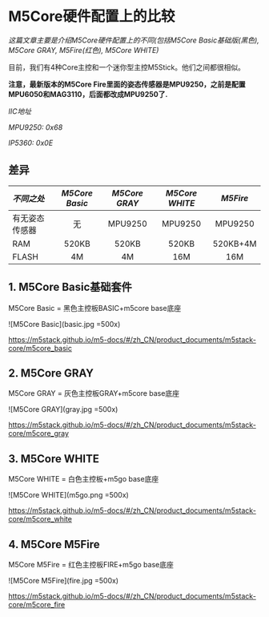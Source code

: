 # M5Core硬件配置上的比较

*这篇文章主要是介绍M5Core硬件配置上的不同(包括M5Core Basic基础版(黑色), M5Core GRAY, M5Fire(红色), M5Core WHITE)*

目前，我们有4种Core主控和一个迷你型主控M5Stick。他们之间都很相似。

**注意，最新版本的M5Core Fire里面的姿态传感器是MPU9250，之前是配置MPU6050和MAG3110，后面都改成MPU9250了.**

*IIC地址*

*MPU9250: 0x68*

*IP5360:  0x0E*

## 差异

| *不同之处*      | *M5Core Basic* | *M5Core GRAY* | *M5Core WHITE* | *M5Fire* |
| :------------- | :-------------:| :------------:| :-------------:| :------: |
| 有无姿态传感器   | 无     | MPU9250       | MPU9250         |MPU9250  |
| RAM            | 520KB          | 520KB         | 520KB          |520KB+4M  |
| FLASH          | 4M             | 4M            | 16M            |16M       |


## 1. M5Core Basic基础套件

M5Core Basic = 黑色主控板BASIC+m5core base底座

![M5Core Basic](basic.jpg =500x)

https://m5stack.github.io/m5-docs/#/zh_CN/product_documents/m5stack-core/m5core_basic

## 2. M5Core GRAY

M5Core GRAY = 灰色主控板GRAY+m5core base底座

![M5Core GRAY](gray.jpg =500x)

https://m5stack.github.io/m5-docs/#/zh_CN/product_documents/m5stack-core/m5core_gray

## 3. M5Core WHITE

M5Core WHITE = 白色主控板+m5go base底座

![M5Core WHITE](m5go.png =500x)

https://m5stack.github.io/m5-docs/#/zh_CN/product_documents/m5stack-core/m5core_white

## 4. M5Core M5Fire

M5Core M5Fire = 红色主控板FIRE+m5go base底座

![M5Core M5Fire](fire.jpg =500x)

https://m5stack.github.io/m5-docs/#/zh_CN/product_documents/m5stack-core/m5core_fire
